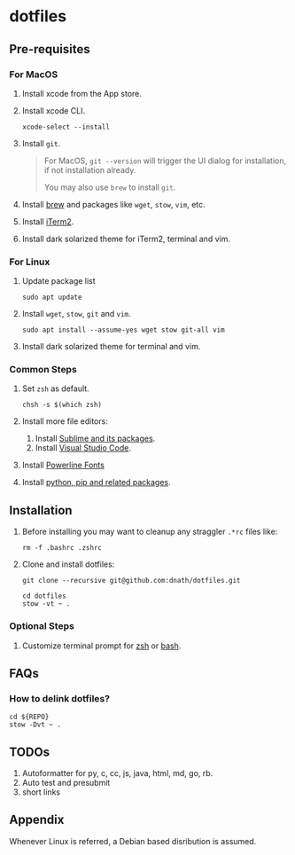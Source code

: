 # dotfiles

## Pre-requisites

### For MacOS

1. Install xcode from the App store.
2. Install xcode CLI.

    ```shell
    xcode-select --install
    ```

3. Install `git`.

   > For MacOS, `git --version` will trigger the UI dialog for installation, if not installation already.
   >
   > You may also use `brew` to install `git`.

4. Install [brew](/doc/brew_setup.md) and packages like `wget`, `stow`, `vim`, etc.
5. Install [iTerm2](https://iterm2.com/downloads.html).
6. Install dark solarized theme for iTerm2, terminal and vim.

### For Linux

1. Update package list

    ```shell
    sudo apt update
    ```

2. Install `wget`, `stow`, `git` and `vim`.

    ```shell
    sudo apt install --assume-yes wget stow git-all vim
    ```

3. Install dark solarized theme for terminal and vim.

### Common Steps

1. Set `zsh` as default.

    ```shell
    chsh -s $(which zsh)
    ```

2. Install more file editors:
   1. Install [Sublime and its packages](/doc/sublime_setup.md).
   2. Install [Visual Studio Code](/doc/visual_studio_code_setup.md).
3. Install [Powerline Fonts](https://github.com/powerline/fonts)
4. Install [python, pip and related packages](/doc/python_setup.md).

## Installation

1. Before installing you may want to cleanup any straggler `.*rc` files like:

    ```shell
    rm -f .bashrc .zshrc
    ```

2. Clone and install dotfiles:

    ```shell
    git clone --recursive git@github.com:dnath/dotfiles.git

    cd dotfiles
    stow -vt ~ .
    ```

### Optional Steps

1. Customize terminal prompt for [zsh](/ohmyzsh_more/agnoster_mod.zsh-theme) or [bash](.bash/prompt.bash).

## FAQs

### How to delink dotfiles?

```shell
cd ${REPO}
stow -Dvt ~ .
```

## TODOs

1. Autoformatter for py, c, cc, js, java, html, md, go, rb.
2. Auto test and presubmit
3. short links

## Appendix

Whenever Linux is referred, a Debian based disribution is assumed.
